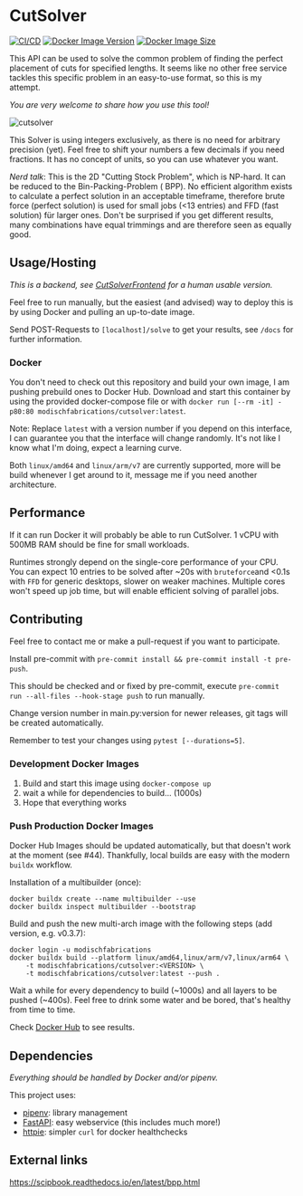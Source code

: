 # CutSolver

[![CI/CD](https://github.com/ModischFabrications/CutSolver/actions/workflows/ci.yml/badge.svg)](https://github.com/ModischFabrications/CutSolver/actions/workflows/ci.yml)
[![Docker Image Version](https://img.shields.io/docker/v/modischfabrications/cutsolver.svg)](https://hub.docker.com/repository/docker/modischfabrications/cutsolver)
[![Docker Image Size](https://img.shields.io/docker/image-size/modischfabrications/cutsolver.svg)](https://hub.docker.com/repository/docker/modischfabrications/cutsolver)

This API can be used to solve the common problem of finding the perfect placement of cuts for specified lengths.
It seems like no other free service tackles this specific problem in an easy-to-use format, so this is my attempt.

*You are very welcome to share how you use this tool!*

![cutsolver](./docs/cutsolver.svg)

This Solver is using integers exclusively, as there is no need for arbitrary precision (yet).
Feel free to shift your numbers a few decimals if you need fractions.
It has no concept of units, so you can use whatever you want.

*Nerd talk*: This is the 2D "Cutting Stock Problem", which is NP-hard. It can be reduced to the Bin-Packing-Problem (
BPP).
No efficient algorithm exists to calculate a perfect solution in an acceptable timeframe, therefore brute force (perfect
solution)
is used for small jobs (<13 entries) and FFD (fast solution) für larger ones. Don't be surprised if you get different
results,
many combinations have equal trimmings and are therefore seen as equally good.

## Usage/Hosting

*This is a backend, see [CutSolverFrontend](https://github.com/ModischFabrications/CutSolverFrontend) for a human usable
version.*

Feel free to run manually, but the easiest (and advised) way to deploy this is by using Docker and pulling an up-to-date
image.

Send POST-Requests to `[localhost]/solve` to get your results, see `/docs` for further information.

### Docker

You don't need to check out this repository and build your own image, I am pushing prebuild ones to Docker Hub.
Download and start this container by using the provided docker-compose file or
with `docker run [--rm -it] -p80:80 modischfabrications/cutsolver:latest`.

Note: Replace `latest` with a version number if you depend on this interface, I can guarantee you that the interface
will change randomly. It's not like I know what I'm doing, expect a learning curve.

Both `linux/amd64` and `linux/arm/v7` are currently supported, more will be build whenever I get around to it, message
me if
you need another architecture.

## Performance

If it can run Docker it will probably be able to run CutSolver.
1 vCPU with 500MB RAM should be fine for small workloads.

Runtimes strongly depend on the single-core performance of your CPU.
You can expect 10 entries to be solved after ~20s with `bruteforce`and <0.1s with `FFD` for generic desktops, slower on
weaker machines.
Multiple cores won't speed up job time, but will enable efficient solving of parallel jobs.

## Contributing

Feel free to contact me or make a pull-request if you want to participate.

Install pre-commit with `pre-commit install && pre-commit install -t pre-push`.

This should be checked and or fixed by pre-commit, execute `pre-commit run --all-files --hook-stage push` to run
manually.

Change version number in main.py:version for newer releases, git tags will be created automatically.

Remember to test your changes using `pytest [--durations=5]`.

### Development Docker Images

1. Build and start this image using `docker-compose up`
2. wait a while for dependencies to build... (1000s)
3. Hope that everything works

### Push Production Docker Images

Docker Hub Images should be updated automatically, but that doesn't work at the moment (see #44).
Thankfully, local builds are easy with the modern `buildx` workflow.

Installation of a multibuilder (once):

```
docker buildx create --name multibuilder --use
docker buildx inspect multibuilder --bootstrap
```

Build and push the new multi-arch image with the following steps (add version, e.g. v0.3.7):

```
docker login -u modischfabrications
docker buildx build --platform linux/amd64,linux/arm/v7,linux/arm64 \
    -t modischfabrications/cutsolver:<VERSION> \
    -t modischfabrications/cutsolver:latest --push .
```

Wait a while for every dependency to build (~1000s) and all layers to be pushed (~400s). Feel free to drink some water
and be bored, that's healthy from time to time.

Check [Docker Hub](https://hub.docker.com/r/modischfabrications/cutsolver) to see results.

## Dependencies

*Everything should be handled by Docker and/or pipenv.*

This project uses:

* [pipenv](https://github.com/pypa/pipenv): library management
* [FastAPI](https://github.com/tiangolo/fastapi): easy webservice (this includes much more!)
* [httpie](https://github.com/jakubroztocil/httpie): simpler `curl` for docker healthchecks

## External links

<https://scipbook.readthedocs.io/en/latest/bpp.html>
